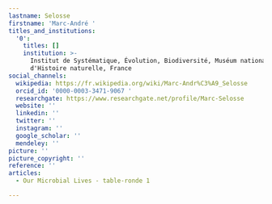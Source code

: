 ```yaml
---
lastname: Selosse
firstname: 'Marc-André '
titles_and_institutions:
  '0':
    titles: []
    institution: >-
      Institut de Systématique, Évolution, Biodiversité, Muséum national
      d'Histoire naturelle, France
social_channels:
  wikipedia: https://fr.wikipedia.org/wiki/Marc-Andr%C3%A9_Selosse
  orcid_id: '0000-0003-3471-9067 '
  researchgate: https://www.researchgate.net/profile/Marc-Selosse
  website: ''
  linkedin: ''
  twitter: ''
  instagram: ''
  google_scholar: ''
  mendeley: ''
picture: ''
picture_copyright: ''
reference: ''
articles:
  - Our Microbial Lives - table-ronde 1

---
```

